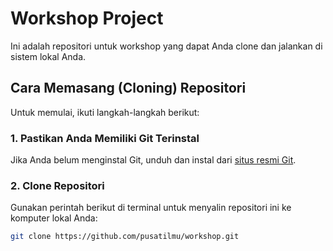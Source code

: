 # Workshop Project

Ini adalah repositori untuk workshop yang dapat Anda clone dan jalankan di sistem lokal Anda.

## Cara Memasang (Cloning) Repositori

Untuk memulai, ikuti langkah-langkah berikut:

### 1. Pastikan Anda Memiliki Git Terinstal

Jika Anda belum menginstal Git, unduh dan instal dari [situs resmi Git](https://git-scm.com/downloads).

### 2. Clone Repositori

Gunakan perintah berikut di terminal untuk menyalin repositori ini ke komputer lokal Anda:

```bash
git clone https://github.com/pusatilmu/workshop.git
